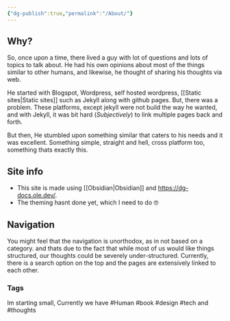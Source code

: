 ```yaml
---
{"dg-publish":true,"permalink":"/About/"}
---
```


## Why?
So, once upon a time, there lived a guy with lot of questions and lots of topics to talk about. He had his own opinions about most of the things similar to other humans, and likewise, he thought of sharing his thoughts via web.

He started with Blogspot, Wordpress, self hosted wordpress, [[Static sites\|Static sites]] such as Jekyll along with github pages. But, there was a problem. These platforms, except jekyll were not build the way he wanted, and with Jekyll, it was bit hard (*Subjectively*) to link multiple pages back and forth.

But then, He stumbled upon something similar that caters to his needs and it was excellent. Something simple, straight and hell, cross platform too, something thats exactly this.

## Site info
- This site is made using [[Obsidian\|Obsidian]] and https://dg-docs.ole.dev/. 
- The theming hasnt done yet, which I need to do 🤓

## Navigation
You might feel that the navigation is unorthodox, as in not based on a category. and thats due to the fact that while most of us would like things structured, our thoughts could be severely under-structured. Currently, there is a search option on the top and the pages are extensively linked to each other. 

### Tags 
Im starting small, Currently we have #Human #book #design #tech and #thoughts